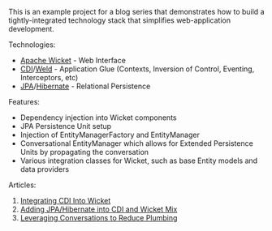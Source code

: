 This is an example project for a blog series that demonstrates how to build a tightly-integrated technology stack that simplifies web-application development.

Technologies:

 * [Apache Wicket](http://wicket.apache.org) - Web Interface
 * [CDI](http://jcp.org/en/jsr/summary?id=299)/[Weld](http://seamframework.org/Weld) - Application Glue (Contexts, Inversion of Control, Eventing, Interceptors, etc)
 * [JPA](http://jcp.org/en/jsr/detail?id=317)/[Hibernate](http://www.hibernate.org) - Relational Persistence

Features:

 * Dependency injection into Wicket components
 * JPA Persistence Unit setup
 * Injection of EntityManagerFactory and EntityManager
 * Conversational EntityManager which allows for Extended Persistence Units by propagating the conversation
 * Various integration classes for Wicket, such as base Entity models and data providers

Articles:

 1. [Integrating CDI Into Wicket](https://www.42lines.net/2011/11/15/integrating-cdi-into-wicket/)
 2. [Adding JPA/Hibernate into CDI and Wicket Mix](https://www.42lines.net/2011/11/21/adding-jpahibernate-into-the-cdi-and-wicket-mix/)
 3. [Leveraging Conversations to Reduce Plumbing](https://www.42lines.net/2011/11/29/leveraging-conversations/)


